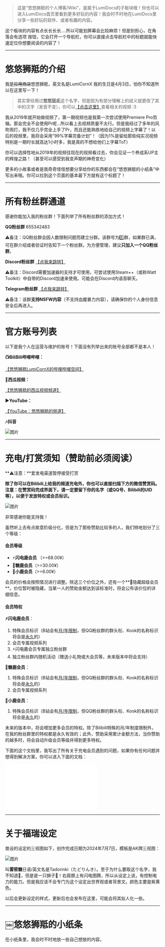 > 这是“悠悠狮羝的个人博客/Wiki”，是属于LumiDocs的子板块哦！你也可以进入LumiDocs首页里看到更多好玩的内容！我会时不时地在LumiDocs里分享一些好玩的软件、或者有趣的内容。

这个板块的内容有点长长长长....所以可能划屏幕会比较麻烦！但是别担心，在角落会有选项 <i class="fas fa-bars"></i> 按钮，它会打开一个导航栏，你可以直接点击导航栏中的标题就能快速定位你想要阅读的内容了！

------


# 悠悠狮羝的介绍

我是~~应用商店~~悠悠狮羝，英文名是LumiCornX
我的生日是4月3日，怕你不知道所以在这里写一下！


> 其实曾经用过**悠悠舐氐**这个名字，但是因为有部分理解上的歧义就更改了其中的汉字（发音不变），你可以[【点击这里】](https://search.bilibili.com/all?keyword=BV1Bo4y1X7EG)查看相关的视频 :3

我从2019年就开始做视频了，第一期视频也是我第一次尝试使用Premiere Pro剪辑。那会完全不会使用Pr呢...所以看上去视频质量不太行。但是我经过了多年的风吹雨打，我不仅几乎完全上手了Pr，而且还能熟练地给自己的视频上字幕了！以后的视频里，我将会采用“99%字幕完备计划”！（因为1%是留给那些纯实况视频特别是一期时长就高达1小时多，我是真的不想给他们上字幕ToT）

你可以选择性地从2019年的视频往现在的视频看过去，你会见证一个养成系UP主的辉煌之路！（甚至可以感受到我变声期的神奇变化）

更多的小故事或者是我奇奇怪怪想要分享给你的东西都会在“悠悠狮羝的小纸条”中写出来哦。你可以拉到这个页面的基本最下方就有这个标题了！






------


# 所有粉丝群通道

感谢你能加入我的粉丝群！下面列举了所有粉丝群的添加方式！

**QQ粉丝群** 655342483

⚠️备注：QQ粉丝群会因人数限制问题而建立分群。该群号为1️⃣群，如果群已满，可在群介绍或者验证时告知下一个粉丝群。为方便管理，建议**只加入一个QQ粉丝群**。

**Discord粉丝群** [【点我来跳转】](https://discord.gg/Vey4HMc4Pa)

⚠️备注：Discord需要加速器的支持才可使用，可尝试使用Steam++（或称Watt Toolkit）中自带的Discord加速来使用。可能会在Discord内语音聊天。

**Telegram粉丝群** [【点我来跳转】](https://t.me/+xtNvib75aORlZDc1)

⚠️备注：该群**支持NSFW内容**（不支持血腥暴力内容），请确保你的个人身份信息安全后再进入。

------


# 官方账号列表

以下是我个人在运营与维护的账号！下面没有列举出来的账号全部都不是本人！

**📺BiliBili哔哩哔哩：**

[【悠悠狮羝LumiCornX的哔哩哔哩空间】](https://space.bilibili.com/234052228)

**🍉西瓜视频：**

[【悠悠狮羝的西瓜视频频道】](https://www.ixigua.com/home/97449691727)


**▶️YouTube：**

[【YouTube：悠悠狮羝的频道】](https://www.youtube.com/channel/UC1s9DbjIKiIJ7PStt6SN3Cg)

**🎶抖音**

![图片](assets/IMG_1.jpg)


------


# 充电/打赏须知（赞助前必须阅读）

**⚠️注意：**爱发电渠道暂停接受打赏

**除了你可以在Bilibili上给我的频道充电外，你也可以直接扫描下方的微信赞赏码。注意：在赞赏码完成界面下，请一定要留下你的名字（或QQ号、Bilibili的UID等），以便于发放特权或会员标识。**

![图片](assets/IMG_3.jpeg)

非常感谢你能支持我！

虽然听上去有点故意阶级分化，但是为了那些赞助比较多的人，我们特地划分了三个等级：

#### 会员等级

- ⚡️**闪电鹿会员** （>=68.00¥）
- 🍬**糖鹿会员**（>=30.00¥）
- 🦌**小鹿会员**（>=6.00¥）

会员的价格会按照情况进行调整。除这三个价位之外，还有一个**🫥隐藏超级会员**。价位暂时被隐藏，当某一人的赞助金额达到该标准时，将会公布该价位的详细信息。

#### 会员特权

**⚡️闪电鹿会员**：
1.  特殊会员标识（B站会有<u>月/年限制</u>，但QQ粉丝群的群头衔、Kook的名称标识将会是<u>永久</u>的）
2.  会员专属视频系列
3.  ⚡️闪电鹿会员专属独立粉丝群
4.  独立粉丝群内随机活动（赠送小礼物或大会员等，未来版本中将会支持）

**🍬糖鹿会员**：
1.  特殊会员标识（B站会有<u>月/年限制</u>，但QQ粉丝群的群头衔、Kook的名称标识将会是<u>永久</u>的）
2.  会员专属视频系列

**🦌小鹿会员**：
1.  特殊会员标识（B站会有<u>月/年限制</u>，但QQ粉丝群的群头衔、Kook的名称标识将会是<u>永久</u>的）

未来的版本中，将会增加更多会员的特权。除了Bilibili特殊的月/年制度限制外，在我的粉丝群里的特权都是永久有效的；此外，赞助采用累计金额方法，当你赞助的越多时，将会自动升级会员等级并得到更多特权。

下面的这个文档里，我写出了所有关于充电会员遇到的问题，如果你有任何问题并想得到解决方案，你可以进入下面的文档：

![【充电会员疑难解答】](/充电会员疑难解答.md)



------

# 关于福瑞设定

兽设的设定的三视图如下，创作完成日期为2024年7月7日，模板是AK牌三视图：

![图片](assets/IMG_2.png)

叫**雷筱糖**日语/英文名是Tadorinki（たどりんき）。至于为什么要取这个名字，我不知道🤷，但是是一只狮子🦁！右肩膀上有闪电图腾，所以从设定上说，有控制电力的能力。但是我应该不会专门为这个设定出世界观或者背景文。颜色主要是紫黄色。

以后会更新设定的样式，更新后也会发布在这里，可能会将其拟人化一些。

------

# ￼悠悠狮羝的小纸条

在小纸条里，我会时不时地放一些自己想放的内容。

